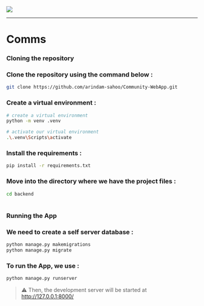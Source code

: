 <img src="assets\Github Readme.png" />

<hr/>

# Comms

### Cloning the repository

### Clone the repository using the command below :
```bash
git clone https://github.com/arindam-sahoo/Community-WebApp.git
```

### Create a virtual environment :
```bash
# create a virtual environment
python -m venv .venv

# activate our virtual environment
.\.venv\Scripts\activate
```

### Install the requirements :
```bash
pip install -r requirements.txt
```

### Move into the directory where we have the project files : 
```bash
cd backend
```

#

### Running the App

### We need to create a self server database :
```bash
python manage.py makemigrations
python manage.py migrate
```

### To run the App, we use :
```bash
python manage.py runserver
```

> ⚠ Then, the development server will be started at http://127.0.0.1:8000/